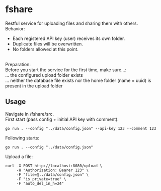# fshare
Restful service for uploading files and sharing them with others.
<br /> 
Behavior:<br />
- Each registered API key (user) receives its own folder.<br />
- Duplicate files will be overwritten.<br />
- No folders allowed at this point.<br />
<br /> 
Preparation:<br />
Before you start the service for the first time, make sure...:<br />
... the configured upload folder exists<br />
... neither the database file exists nor the home folder (name = uuid) is present in the upload folder
<br />

## Usage
Navigate in /fshare/src.<br />
First start (pass config + initial API key with comment):

```
go run . --config "../data/config.json" --api-key 123 --comment 123
```

Following starts:

```
go run . --config "../data/config.json"
```

Upload a file:

```
curl -X POST http://localhost:8080/upload \
     -H "Authorization: Bearer 123" \
     -F "file=@../data/config.json" \
     -F "is_private=true" \
     -F "auto_del_in_h=24"
```
